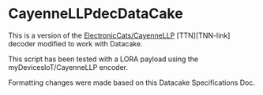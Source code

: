 # CayenneLLPdecDataCake
This is a version of the [ElectronicCats/CayenneLLP][ElectronicCats-link] [TTN][TNN-link]  decoder modified to work with Datacake. 

This script has been tested with a LORA payload using the myDevicesIoT/CayenneLLP encoder.

Formatting changes were made based on this Datacake Specifications Doc.

[ElectronicCats-link]:https://github.com/ElectronicCats/CayenneLPP
[TTN-link]:https://www.thethingsnetwork.org/
